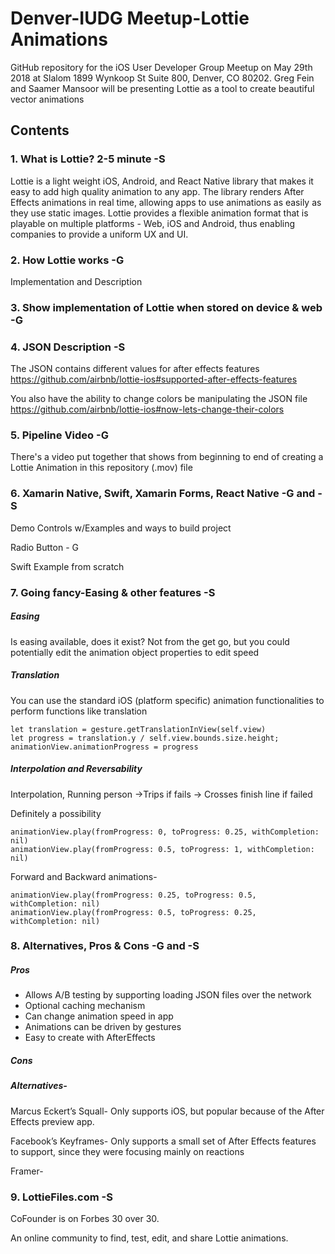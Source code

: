 Denver-IUDG Meetup-Lottie Animations
============
GitHub repository for the iOS User Developer Group Meetup on May 29th 2018 at Slalom 1899 Wynkoop St Suite 800, Denver, CO 80202. Greg Fein and Saamer Mansoor will be presenting Lottie as a tool to create beautiful vector animations

Contents
-------------

### 1. What is Lottie? 2-5 minute -S 
Lottie is a light weight iOS, Android, and React Native library that makes it easy to add high quality animation to any app. The library renders After Effects animations in real time, allowing apps to use animations as easily as they use static images. Lottie provides a flexible animation format that is playable on multiple platforms - Web, iOS and Android, thus enabling companies to provide a uniform UX and UI. 

### 2. How Lottie works -G
Implementation and Description

### 3. Show implementation of Lottie when stored on device & web -G

### 4. JSON Description -S
The JSON contains different values for after effects features 
https://github.com/airbnb/lottie-ios#supported-after-effects-features


You also have the ability to change colors be manipulating the JSON file 
https://github.com/airbnb/lottie-ios#now-lets-change-their-colors

### 5. Pipeline Video -G
There's a video put together that shows from beginning to end of creating a Lottie Animation in this repository (.mov) file

### 6. Xamarin Native, Swift, Xamarin Forms, React Native -G and -S
Demo Controls w/Examples and ways to build project

Radio Button - G

Swift Example from scratch

### 7. Going fancy-Easing & other features -S

##### Easing
Is easing available, does it exist? Not from the get go, but you could potentially edit the animation object properties to edit speed

##### Translation
You can use the standard iOS (platform specific) animation functionalities to perform functions like translation
```
let translation = gesture.getTranslationInView(self.view)
let progress = translation.y / self.view.bounds.size.height;
animationView.animationProgress = progress
```

##### Interpolation and Reversability
Interpolation, Running person ->Trips if fails -> Crosses finish line if failed

Definitely a possibility
```
animationView.play(fromProgress: 0, toProgress: 0.25, withCompletion: nil)
animationView.play(fromProgress: 0.5, toProgress: 1, withCompletion: nil)
```


Forward and Backward animations-

```
animationView.play(fromProgress: 0.25, toProgress: 0.5, withCompletion: nil)
animationView.play(fromProgress: 0.5, toProgress: 0.25, withCompletion: nil)
```

### 8. Alternatives, Pros & Cons -G and -S

##### Pros
* Allows A/B testing by supporting  loading JSON files over the network
* Optional caching mechanism
* Can change animation speed in app
* Animations can be driven by gestures
* Easy to create with AfterEffects

##### Cons


##### Alternatives-
Marcus Eckert’s Squall- Only supports iOS, but popular because of the After Effects preview app. 

Facebook’s Keyframes- Only supports a small set of After Effects features to support, since they were focusing mainly on reactions

Framer- 

### 9. LottieFiles.com -S

CoFounder is on Forbes 30 over 30.

An online community to find, test, edit, and share Lottie animations.
